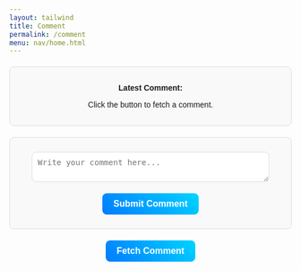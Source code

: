 ```yaml
---
layout: tailwind
title: Comment
permalink: /comment
menu: nav/home.html
---
```


<head>
    <meta charset="UTF-8">
    <meta name="viewport" content="width=device-width, initial-scale=1.0">
    <title>Car Comments</title>
    <style>
        /* Styling */
        .comment-box {
            max-width: 500px;
            margin: 20px auto;
            padding: 15px;
            border: 1px solid #ddd;
            border-radius: 8px;
            background: #f9f9f9;
            font-family: Arial, sans-serif;
            text-align: center;
        }
        .fetch-button, .submit-button {
            display: block;
            margin: 10px auto;
            padding: 10px 20px;
            font-size: 16px;
            font-weight: bold;
            background: linear-gradient(45deg, #007bff, #00d4ff);
            color: white;
            border: none;
            border-radius: 8px;
            cursor: pointer;
            transition: 0.3s ease-in-out;
        }
        .fetch-button:hover, .submit-button:hover {
            background: linear-gradient(45deg, #0056b3, #0094cc);
            transform: scale(1.05);
        }
        .input-field {
            width: 90%;
            padding: 10px;
            margin: 10px auto;
            font-size: 14px;
            border: 1px solid #ddd;
            border-radius: 8px;
            box-sizing: border-box;
        }
    </style>
</head>
<body>

<!-- Comment Display Box -->
<div class="comment-box" id="commentBox">
    <p><strong>Latest Comment:</strong></p>
    <p id="commentText">Click the button to fetch a comment.</p>
    <p id="commentUID"></p>
</div>

<!-- Comment Input -->
<div class="comment-box">
    <textarea id="newComment" class="input-field" placeholder="Write your comment here..."></textarea>
    <button id="submitCommentButton" class="submit-button">Submit Comment</button>
</div>

<!-- Fetch Button -->
<button id="fetchCommentButton" class="fetch-button">Fetch Comment</button>

<script type="module">
    import { getAllComments, postComment, deleteComment, updateComment } from "{{site.baseurl}}/assets/js/api/comments.js";

    const commentText = document.getElementById("commentText");
    const uidText = document.getElementById("commentUID");
    const newComment = document.getElementById("newComment");

    // Function to create a comment display with delete and edit buttons
    function createCommentDisplay(comment) {
        const commentBox = document.createElement("div");
        commentBox.className = "comment-box";

        const commentContent = document.createElement("p");
        commentContent.innerHTML = `<strong>Comment:</strong> ${comment.content}`;
        commentBox.appendChild(commentContent);

        const commentUID = document.createElement("p");
        commentUID.innerHTML = `UID: ${comment.uid}`;
        commentBox.appendChild(commentUID);

        const deleteButton = document.createElement("button");
        deleteButton.className = "submit-button";
        deleteButton.innerHTML = "Delete Comment";
        deleteButton.addEventListener("click", async () => {
            const result = await deleteComment(comment.id);
            if (result.success) {
                alert("Comment deleted successfully!");
                commentBox.remove(); // Remove the comment box immediately
            } else {
                alert("Failed to delete comment.");
            }
        });
        commentBox.appendChild(deleteButton);

        const editButton = document.createElement("button");
        editButton.className = "submit-button";
        editButton.innerHTML = "Edit Comment";
        editButton.addEventListener("click", () => {
            const newContent = prompt("Edit your comment:", comment.content);
            if (newContent !== null) {
                updateComment(comment.id, newContent).then(result => {
                    if (result.success) {
                        alert("Comment updated successfully!");
                        commentContent.innerHTML = `<strong>Comment:</strong> ${newContent}`; // Update the comment content immediately
                    } else {
                        alert("Failed to update comment.");
                    }
                });
            }
        });
        commentBox.appendChild(editButton);

        return commentBox;
    }

    // Display all comments
    async function displayComment() {
        const comments = await getAllComments();
        const commentBox = document.getElementById("commentBox");
        commentBox.innerHTML = ""; // Clear existing content
        if (comments.length > 0) {
            comments.forEach(comment => {
                const newCommentDisplay = createCommentDisplay(comment);
                commentBox.appendChild(newCommentDisplay);
            });
        } else {
            commentBox.innerHTML = "<p>No comments available.</p>";
        }
    }

    // Submit a new comment
    async function submitComment() {
        const commentContent = newComment.value.trim();
        if (commentContent) {
            const result = await postComment({ content: commentContent });
            if (result.success) {
                alert("Comment submitted successfully!");
                newComment.value = "";
                displayComment(); // Optionally fetch and display the new comment
            } else {
                console.error('Failed to submit comment:', result);
                alert("Failed to submit comment.");
            }
        } else {
            alert("Comment cannot be empty.");
        }
    }

    document.addEventListener("DOMContentLoaded", () => {
        document.getElementById("fetchCommentButton").addEventListener("click", displayComment);
        document.getElementById("submitCommentButton").addEventListener("click", submitComment);
    });
</script>

</body>

